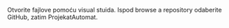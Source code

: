 Otvorite fajlove pomoću visual stuida.
Ispod browse a repository odaberite GitHub, zatim ProjekatAutomat.
